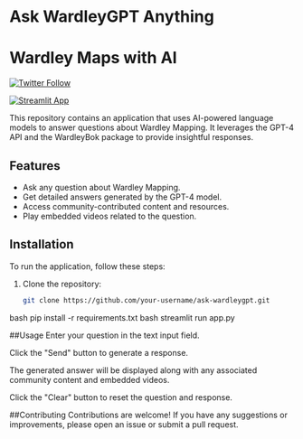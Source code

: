 # Ask WardleyGPT Anything
# Wardley Maps with AI

[![Twitter Follow](https://img.shields.io/twitter/follow/mcraddock?style=social)](https://twitter.com/mcraddock)

[![Streamlit App](https://static.streamlit.io/badges/streamlit_badge_black_white.svg)](https://wm2json.streamlit.app/)

This repository contains an application that uses AI-powered language models to answer questions about Wardley Mapping. It leverages the GPT-4 API and the WardleyBok package to provide insightful responses.

## Features

- Ask any question about Wardley Mapping.
- Get detailed answers generated by the GPT-4 model.
- Access community-contributed content and resources.
- Play embedded videos related to the question.

## Installation

To run the application, follow these steps:

1. Clone the repository:

   ```bash
   git clone https://github.com/your-username/ask-wardleygpt.git

bash
pip install -r requirements.txt
bash
streamlit run app.py

##Usage
Enter your question in the text input field.

Click the "Send" button to generate a response.

The generated answer will be displayed along with any associated community content and embedded videos.

Click the "Clear" button to reset the question and response.

##Contributing
Contributions are welcome! If you have any suggestions or improvements, please open an issue or submit a pull request.
